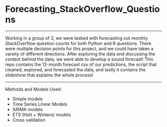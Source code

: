 # Forecasting_StackOverflow_Questions
---
Working in a group of 3, we were tasked with forecasting out monthly StackOverflow question counts for both Python and R questions. There were multiple decision points
for this project, and we could have taken a vareity of different directions. After exploring the data and discussing the context behind the data, we were able to develop
a sound forecast! This repo contains the 12-month forecast csv of our predictions, the script that cleaned, explored, and forecasted the data, and lastly it contains the 
slideshow that explains the whole process!

---
Methods and Models Used:
- Simple models
- Time Series Linear Models
- ARIMA models
- ETS (Holt + Winters) models
- Cross validation
